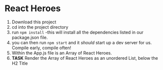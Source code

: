 # React Heroes
1. Download this project
2. cd into the project directory
3. run `npm install` -this will install all the dependencies listed in our package.json file. 
4. you can then run `npm start` and it _should_ start up a dev server for us. Compile early, compile often!
5. Within the App.js file is an Array of React Heroes.
6. **TASK** Render the Array of React Heroes as an unordered List, below the H2 Title
